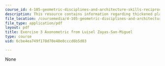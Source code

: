 ```yaml
---
course_id: 4-105-geometric-disciplines-and-architecture-skills-reciprocal-methodologies-fall-2012
description: This resource contains information regarding thickened plane + the explosion.
file_location: /coursemedia/4-105-geometric-disciplines-and-architecture-skills-reciprocal-methodologies-fall-2012/6cbe4ea749f178d70e48e0cccd6b5d03_MIT4_105F12_Axon_Ex3_LZ.pdf
file_type: application/pdf
layout: pdf
title: Exercise 3 Axonometric from Luisel Zayas-San-Miguel
type: course
uid: 6cbe4ea749f178d70e48e0cccd6b5d03

---
```

None